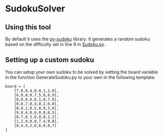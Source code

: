 # SudokuSolver
## Using this tool
By default it uses the [py-sudoku](https://pypi.org/project/py-sudoku/) library. It generates a random sudoku based on the difficulty set in line 9 in [Sudoku.py](https://github.com/DrTuup/SudokuSolver/blob/d967daa3eacbfa9b7672660d99ce4454a80f8634/Sudoku.py#L9).

## Setting up a custom sudoku
You can setup your own sudoku to be solved by setting the board variable in the function GenerateSudoku.py to your own in the following template:
```
board = [
    [7,8,0,4,0,0,1,2,0],
    [6,0,0,0,7,5,0,0,9],
    [0,0,0,6,0,1,0,7,8],
    [0,0,7,0,4,0,2,6,0],
    [0,0,1,0,5,0,9,3,0],
    [9,0,4,0,6,0,0,0,5],
    [0,7,0,3,0,0,0,1,2],
    [1,2,0,0,0,7,4,0,0],
    [0,4,9,2,0,6,0,0,7]
]
```
